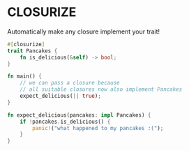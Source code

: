 # CLOSURIZE

Automatically make any closure implement your trait!

```rust
#[closurize]
trait Pancakes {
    fn is_delicious(&self) -> bool;
}

fn main() {
    // we can pass a closure because 
    // all suitable closures now also implement Pancakes
    expect_delicious(|| true);
}

fn expect_delicious(pancakes: impl Pancakes) {
    if !pancakes.is_delicious() {
        panic!("what happened to my pancakes :(");
    }
}
```